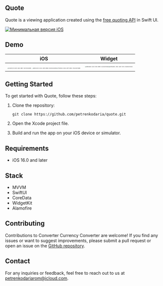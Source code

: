 ## Quote

Quote is a viewing application created using the [free quoting API](https://github.com/lukePeavey/quotable) in Swift UI.

  [![Минимальная версия iOS](https://img.shields.io/badge/iOS-16.0-blue.svg)](https://developer.apple.com/ios/)

## Demo
|                             iOS                              |                            Widget                            |
| :----------------------------------------------------------: | :----------------------------------------------------------: |
| <img src="/Users/darapetrenko/Pictures/Photos Library.photoslibrary/originals/E/E2A4D1C8-AE28-42ED-B8E7-3E370A5AE8F6.png" alt="E2A4D1C8-AE28-42ED-B8E7-3E370A5AE8F6" style="zoom:20%;" /> <img src="/Users/darapetrenko/Pictures/Photos Library.photoslibrary/originals/B/BDDC4103-E204-40FD-B82B-D3025532A808.png" alt="BDDC4103-E204-40FD-B82B-D3025532A808" style="zoom:20%;" /><img src="/Users/darapetrenko/Pictures/Photos Library.photoslibrary/originals/7/7FCD8024-920A-487F-B89C-0F5AC1EF2888.png" alt="7FCD8024-920A-487F-B89C-0F5AC1EF2888" style="zoom:20%;" /> | <img src="/Users/darapetrenko/Pictures/Photos Library.photoslibrary/originals/4/48954645-0239-4F44-B985-5223CB7C8402.png" alt="48954645-0239-4F44-B985-5223CB7C8402" style="zoom:20%;" /><img src="/Users/darapetrenko/Pictures/Photos Library.photoslibrary/originals/B/B78C608C-3FA2-4497-9CF4-382691CFD4E1.png" alt="B78C608C-3FA2-4497-9CF4-382691CFD4E1" style="zoom:20%;" /> |

## Getting Started

To get started with Quote, follow these steps:

1. Clone the repository:

   ```
   git clone https://github.com/petrenkodaria/quote.git
   ```

2. Open the Xcode project file.

3. Build and run the app on your iOS device or simulator.

## Requirements

- iOS 16.0 and later



## Stack

- MVVM
- SwiftUI
- CoreData
- WidgetKit
- Alamofire

## Contributing

Contributions to Converter Currency Converter are welcome! If you find any issues or want to suggest improvements, please submit a pull request or open an issue on the [GitHub repository](https://github.com/petrenkodaria/converter).

## Contact

For any inquiries or feedback, feel free to reach out to us at [petrenkodariarom@icloud.com](mailto:petrenkodariarom@icloud.com).
